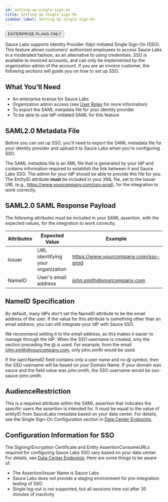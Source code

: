 ```yaml
---
id: setting-up-single-sign-on
title: Setting Up Single Sign-On
sidebar_label: Setting Up Single Sign-On
---
```

<p><button class="badge-blue">ENTERPRISE PLANS ONLY</button></p>
Sauce Labs supports Identity Provider (Idp)-initiated Single Sign-On (SSO). This feature allows customers' authorized employees to access Sauce Labs in a moderated fashion, as an alternative to using credentials. SSO is available to invoiced accounts, and can only be implemented by the organization admin of the account. If you are an invoice customer, the following sections will guide you on how to set up SSO.  

## What You'll Need

- An enterprise license for Sauce Labs
- Organization admin access (see [User Roles](https://sauce-docs.com/basics/account-team-management/managing-user-info) for more information)
- To export the SAML metadata file for your identity provider
- To be able to use IdP-initiated SAML for this feature

## SAML2.0 Metadata File
Before you can set up SSO, you'll need to export the SAML metadata file for your identity provider and upload it to Sauce Labs when you're configuring SSO.

The SAML metadata file is an XML file that is generated by your IdP and contains information required to establish the link between it and Sauce Labs SSO. The admin for your IdP should be able to provide this file for you. The EntityID attribute **must** be included in your XML file, set to the Issuer URL (e.g., https://www.yourcompany.com/sso-prod), for the integration to work correctly.

## SAML2.0 SAML Response Payload
The following attributes must be included in your SAML assertion, with the expected values, for the integration to work correctly.

| Attributes  | Expected Value | Example |
| ------------- | ------------- | ------------- |
| Issuer  | URL identifying your organization  | https://www.yourcompany.com/sso-prod  |
| NameID  | User's email address  | john.smith@yourcompany.com  |

## NameID Specification
By default, many IdPs don't set the NameID attribute to be the email address of the user. If the value for this attribute is something other than an email address, you can still integrate your IdP with Sauce SSO.

We recommend setting it to the email address, as this makes it easier to manage through the IdP. When the SSO username is created, only the section preceding the @ is used. For example, from the email john.smith@yourcompany.com, only john.smith would be used.

If the saml:NameID field contains only a user name and no @ symbol, then the SSO username will be based on your Domain Name. If your domain was sauce and the field value was john.smith, the SSO username would be sso-sauce-john.smith.

## AudienceRestriction
This is a required attribute within the SAML assertion that indicates the specific users the assertion is intended for. It must be equal to the value of entityID from SauceLabs metadata based on your data center. For details, see the Single Sign-On Configuration section in [Data Center Endpoints](https://wiki.saucelabs.com/display/DOCS/Setting+Up+Single+Sign-On).

## Configuration Information for SSO
The Signing/Encryption Certificate and Entity AssertionConsumeURLs required for configuring Sauce Labs SSO vary based on your data center. For details, see [Data Center Endpoints](https://wiki.saucelabs.com/display/DOCS/Setting+Up+Single+Sign-On). Here are some things to be aware of:

- The Assertion/Issuer Name is Sauce Labs
- Sauce Labs does not provide a staging environment for pre-integration testing of SSO
- Single log-out is not supported, but all sessions time out after 30 minutes of inactivity
